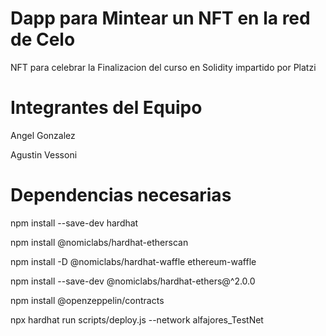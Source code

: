 # Dapp para Mintear un NFT en la red de Celo

NFT para celebrar la Finalizacion del curso en Solidity impartido por Platzi

# Integrantes del Equipo

Angel Gonzalez

Agustin Vessoni




# Dependencias necesarias

npm install --save-dev hardhat

npm install @nomiclabs/hardhat-etherscan

npm install -D @nomiclabs/hardhat-waffle ethereum-waffle

npm install --save-dev @nomiclabs/hardhat-ethers@^2.0.0

npm install @openzeppelin/contracts

npx hardhat run scripts/deploy.js --network alfajores_TestNet
